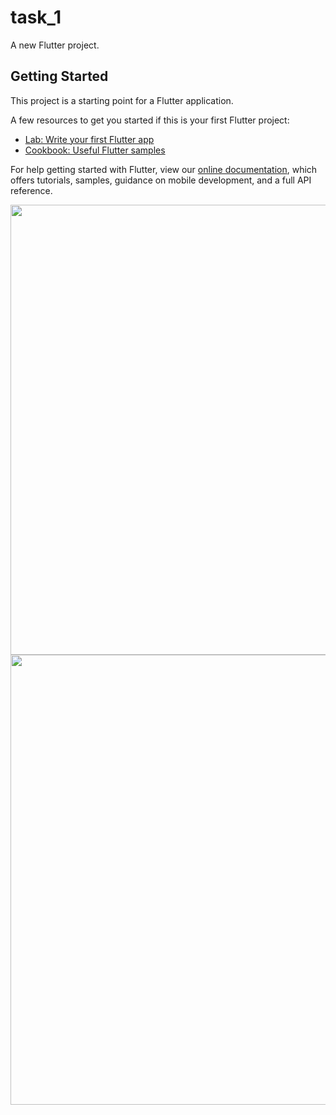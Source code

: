 # task_1

A new Flutter project.

## Getting Started

This project is a starting point for a Flutter application.

A few resources to get you started if this is your first Flutter project:

- [Lab: Write your first Flutter app](https://flutter.dev/docs/get-started/codelab)
- [Cookbook: Useful Flutter samples](https://flutter.dev/docs/cookbook)

For help getting started with Flutter, view our
[online documentation](https://flutter.dev/docs), which offers tutorials,
samples, guidance on mobile development, and a full API reference.


<img src="https://user-images.githubusercontent.com/48643382/161912006-6e03a751-ca60-4b6b-a2a7-9de629d88e30.png"  height="720">
<img src="https://user-images.githubusercontent.com/48643382/161912017-52d83814-8a43-4dae-be9a-e829b4721ca0.png"  height="720">
